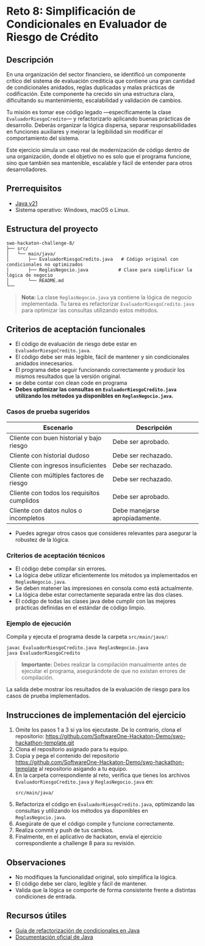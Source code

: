 # Reto 8: Simplificación de Condicionales en Evaluador de Riesgo de Crédito

## Descripción
En una organización del sector financiero, se identificó un componente crítico del sistema de evaluación crediticia que contiene una gran cantidad de condicionales anidados, reglas duplicadas y malas prácticas de codificación. Este componente ha crecido sin una estructura clara, dificultando su mantenimiento, escalabilidad y validación de cambios.

Tu misión es tomar ese código legado —específicamente la clase `EvaluadorRiesgoCredito`— y refactorizarlo aplicando buenas prácticas de desarrollo. Deberás organizar la lógica dispersa, separar responsabilidades en funciones auxiliares y mejorar la legibilidad sin modificar el comportamiento del sistema.

Este ejercicio simula un caso real de modernización de código dentro de una organización, donde el objetivo no es solo que el programa funcione, sino que también sea mantenible, escalable y fácil de entender para otros desarrolladores.

## Prerrequisitos
- [Java v21](https://www.oracle.com/co/java/technologies/downloads/)
- Sistema operativo: Windows, macOS o Linux.

## Estructura del proyecto
```
swo-hackaton-challenge-8/
├── src/
│   └── main/java/
│       ├── EvaluadorRiesgoCredito.java   # Código original con condicionales no optimizados
│       ├── ReglasNegocio.java           # Clase para simplificar la lógica de negocio
│       └── README.md
└── 
```

> **Nota:** La clase `ReglasNegocio.java` ya contiene la lógica de negocio implementada. Tu tarea es refactorizar `EvaluadorRiesgoCredito.java` para optimizar las consultas utilizando estos métodos.

## Criterios de aceptación funcionales
- El código de evaluación de riesgo debe estar en `EvaluadorRiesgoCredito.java`.
- El código debe ser más legible, fácil de mantener y sin condicionales anidados innecesarios.
- El programa debe seguir funcionando correctamente y producir los mismos resultados que la versión original.
- se debe contar con clean code en programa
- **Debes optimizar las consultas en `EvaluadorRiesgoCredito.java` utilizando los métodos ya disponibles en `ReglasNegocio.java`.**

### Casos de prueba sugeridos
| Escenario | Descripción |
|-----------|-------------|
| Cliente con buen historial y bajo riesgo | Debe ser aprobado. |
| Cliente con historial dudoso | Debe ser rechazado. |
| Cliente con ingresos insuficientes | Debe ser rechazado. |
| Cliente con múltiples factores de riesgo | Debe ser rechazado. |
| Cliente con todos los requisitos cumplidos | Debe ser aprobado. |
| Cliente con datos nulos o incompletos | Debe manejarse apropiadamente. |

- Puedes agregar otros casos que consideres relevantes para asegurar la robustez de la lógica.

### Criterios de aceptación técnicos
- El código debe compilar sin errores.
- La lógica debe utilizar eficientemente los métodos ya implementados en `ReglasNegocio.java`.
- Se deben matener las impresiones en consola como está actualmente.
- La lógica debe estar correctamente separada entre las dos clases.
- El código de todas las clases java debe cumplir con las mejores prácticas definidas en el estándar de código limpio.

### Ejemplo de ejecución
Compila y ejecuta el programa desde la carpeta `src/main/java/`:
```
javac EvaluadorRiesgoCredito.java ReglasNegocio.java
java EvaluadorRiesgoCredito
```
> **Importante:** Debes realizar la compilación manualmente antes de ejecutar el programa, asegurándote de que no existan errores de compilación.

La salida debe mostrar los resultados de la evaluación de riesgo para los casos de prueba implementados.

## Instrucciones de implementación del ejercicio
1. Omite los pasos 1 a 3 si ya los ejecutaste. De lo contrario, clona el repositorio:
   https://github.com/SoftwareOne-Hackaton-Demo/swo-hackathon-template.git
2. Clona el repositorio asignado para tu equipo.
3. Copia y pega el contenido del repositorio https://github.com/SoftwareOne-Hackaton-Demo/swo-hackathon-template al repositorio asigando a tu equipo.
4. En la carpeta correspondiente al reto, verifica que tienes los archivos `EvaluadorRiesgoCredito.java` y `ReglasNegocio.java` en:
   ```
   src/main/java/
   ```
5. Refactoriza el código en `EvaluadorRiesgoCredito.java`, optimizando las consultas y utilizando los métodos ya disponibles en `ReglasNegocio.java`.
6. Asegúrate de que el código compile y funcione correctamente.
7. Realiza commit y push de tus cambios.
8. Finalmente, en el aplicativo de hackaton, envía el ejercicio correspondiente a challenge 8 para su revisión.

## Observaciones
- No modifiques la funcionalidad original, solo simplifica la lógica.
- El código debe ser claro, legible y fácil de mantener.
- Valida que la lógica se comporte de forma consistente frente a distintas condiciones de entrada.

## Recursos útiles
- [Guía de refactorización de condicionales en Java](https://refactoring.guru/es/replace-nested-conditional-with-guard-clauses)
- [Documentación oficial de Java](https://docs.oracle.com/en/java/)
